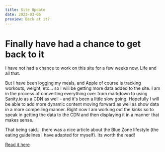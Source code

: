 ```yaml
---
title: Site Update
date: 2023-03-06
preview: Back at it?
---
```


# Finally have had a chance to get back to it

I have not had a chance to work on this site for a few weeks now. Life and all that.

But I have been logging my meals, and Apple of course is tracking workouts, weight, etc... so I will be getting more data added to the site. I am in the process of converting everything over from markdown to using Sanity.io as a CDN as well - and it's been a little slow going. Hopefully I will be able to add more dynamic content moving forward as well as show data in a more compelling manner. Right now I am working out the kinks so to speak in getting the data to the CDN and then displaying it in a manner that makes sense.

That being said... there was a nice article about the Blue Zone lifestyle (the eating guidelines I have adapted for myself). Its worth the read!

[Read it here](https://www.cnn.com/2023/01/29/health/longevity-blue-zone-meals-wellness/index.html 'Read it here')
